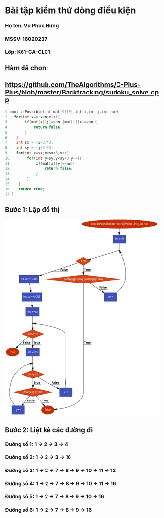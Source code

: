 # Bài tập kiểm thử dòng điều kiện

### Họ tên: Vũ Phúc Hưng 
### MSSV: 16020237
### Lớp: K61-CA-CLC1


## **Hàm đã chọn**:
## https://github.com/TheAlgorithms/C-Plus-Plus/blob/master/Backtracking/sudoku_solve.cpp

```c++
1 bool isPossible(int mat[9][9],int i,int j,int no){
2   for(int x=0;x<n;x++){
3        if(mat[x][j]==no||mat[i][x]==no){
4            return false;
5        }
6    }
7    int sx = (i/3)*3;
8    int sy = (j/3)*3;
9    for(int x=sx;x<sx+3;x++){
10        for(int y=sy;y<sy+3;y++){
11            if(mat[x][y]==no){
12                return false;
13            }
14        }
15    }
16    return true;
17 }
```

## **Bước 1: Lập đồ thị**

![](isPossible.png)

## **Bước 2: Liệt kê các đường đi**

### **Đường số 1**: 1 &rarr; 2 &rarr; 3 &rarr; 4
### **Đường số 2**: 1 &rarr; 2 &rarr; 3 &rarr; 16
### **Đường số 3**: 1 &rarr; 2 &rarr; 7 &rarr; 8 &rarr; 9 &rarr; 10 &rarr; 11 &rarr; 12 
### **Đường số 4**: 1 &rarr; 2 &rarr; 7 &rarr; 8 &rarr; 9 &rarr; 10 &rarr; 11 &rarr; 16
### **Đường số 5**: 1 &rarr; 2 &rarr; 7 &rarr; 8 &rarr; 9 &rarr; 10 &rarr; 16
### **Đường số 6**: 1 &rarr; 2 &rarr; 7 &rarr; 8 &rarr; 9 &rarr; 16

